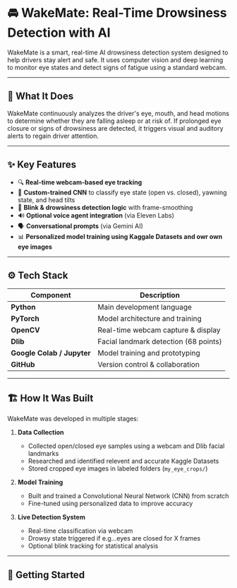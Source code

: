 # 🚘 WakeMate: Real-Time Drowsiness Detection with AI

WakeMate is a smart, real-time AI drowsiness detection system designed to help drivers stay alert and safe. It uses computer vision and deep learning to monitor eye states and detect signs of fatigue using a standard webcam.

---

## 🧠 What It Does

WakeMate continuously analyzes the driver's eye, mouth, and head motions to determine whether they are falling asleep or at risk of. If prolonged eye closure or signs of drowsiness are detected, it triggers visual and auditory alerts to regain driver attention.

---

## ✨ Key Features

- 🔍 **Real-time webcam-based eye tracking**
- 🧠 **Custom-trained CNN** to classify eye state (open vs. closed), yawning state, and head tilts
- 🧪 **Blink & drowsiness detection logic** with frame-smoothing
- 🔊 **Optional voice agent integration** (via Eleven Labs)
- 🗣️ **Conversational prompts** (via Gemini AI)
- 📊 **Personalized model training using Kaggale Datasets and owr own eye images**

---

## ⚙️ Tech Stack

| Component        | Description                           |
|------------------|---------------------------------------|
| **Python**       | Main development language             |
| **PyTorch**      | Model architecture and training       |
| **OpenCV**       | Real-time webcam capture & display    |
| **Dlib**         | Facial landmark detection (68 points) |
| **Google Colab / Jupyter** | Model training and prototyping |
| **GitHub**       | Version control & collaboration       |

---

## 🏗️ How It Was Built

WakeMate was developed in multiple stages:

1. **Data Collection**  
   - Collected open/closed eye samples using a webcam and Dlib facial landmarks
   - Researched and identified relevent and accurate Kaggle Datasets
   - Stored cropped eye images in labeled folders (`my_eye_crops/`)

2. **Model Training**  
   - Built and trained a Convolutional Neural Network (CNN) from scratch
   - Fine-tuned using personalized data to improve accuracy

3. **Live Detection System**  
   - Real-time classification via webcam
   - Drowsy state triggered if e.g...eyes are closed for X frames
   - Optional blink tracking for statistical analysis

---

## 🚀 Getting Started

